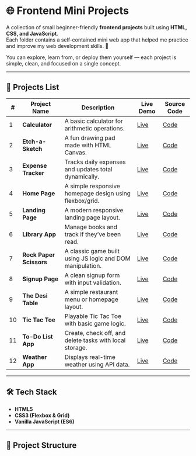 # 🌐 Frontend Mini Projects

A collection of small beginner-friendly **frontend projects** built using **HTML, CSS, and JavaScript**.  
Each folder contains a self-contained mini web app that helped me practice and improve my web development skills. 🚀  

You can explore, learn from, or deploy them yourself — each project is simple, clean, and focused on a single concept.

---

## 🧩 Projects List

| # | Project Name | Description | Live Demo | Source Code |
|---|---------------|-------------|------------|--------------|
| 1 | **Calculator** | A basic calculator for arithmetic operations. | [Live](https://ajg.github.io/Frontend-Mini-Projects/Calculator/) | [Code](./Calculator) |
| 2 | **Etch-a-Sketch** | A fun drawing pad made with HTML Canvas. | [Live](https://ajg.github.io/Frontend-Mini-Projects/Etch-a-Sketch/) | [Code](./Etch-a-Sketch) |
| 3 | **Expense Tracker** | Tracks daily expenses and updates total dynamically. | [Live](https://ajg.github.io/Frontend-Mini-Projects/Expense-Tracker/) | [Code](./Expense-Tracker) |
| 4 | **Home Page** | A simple responsive homepage design using flexbox/grid. | [Live](https://ajg.github.io/Frontend-Mini-Projects/Home-Page/) | [Code](./Home-Page) |
| 5 | **Landing Page** | A modern responsive landing page layout. | [Live](https://ajg.github.io/Frontend-Mini-Projects/Landing-Page/) | [Code](./Landing-Page) |
| 6 | **Library App** | Manage books and track if they’ve been read. | [Live](https://ajg.github.io/Frontend-Mini-Projects/Library/) | [Code](./Library) |
| 7 | **Rock Paper Scissors** | A classic game built using JS logic and DOM manipulation. | [Live](https://ajg.github.io/Frontend-Mini-Projects/RockPaperScissors/) | [Code](./RockPaperScissors) |
| 8 | **Signup Page** | A clean signup form with input validation. | [Live](https://ajg.github.io/Frontend-Mini-Projects/Signup-Page/) | [Code](./Signup-Page) |
| 9 | **The Desi Table** | A simple restaurant menu or homepage layout. | [Live](https://ajg.github.io/Frontend-Mini-Projects/The-Desi-Table/) | [Code](./The-Desi-Table) |
| 10 | **Tic Tac Toe** | Playable Tic Tac Toe with basic game logic. | [Live](https://ajg.github.io/Frontend-Mini-Projects/TicTacToe/) | [Code](./TicTacToe) |
| 11 | **To-Do List App** | Create, check off, and delete tasks with local storage. | [Live](https://ajg.github.io/Frontend-Mini-Projects/To-Do-List-App/) | [Code](./To-Do-List-App) |
| 12 | **Weather App** | Displays real-time weather using API data. | [Live](https://ajg.github.io/Frontend-Mini-Projects/Weather-App/) | [Code](./Weather-App) |

---

## 🛠️ Tech Stack
- **HTML5**
- **CSS3 (Flexbox & Grid)**
- **Vanilla JavaScript (ES6)**

---

## 📂 Project Structure
